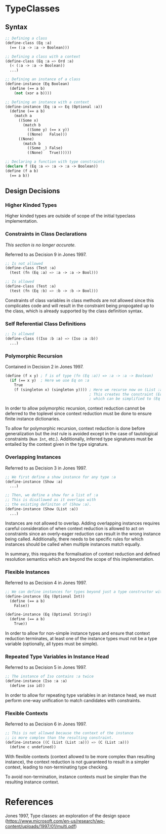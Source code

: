 # TypeClasses

## Syntax

```lisp
;; Defining a class
(define-class (Eq :a)
  (== (:a -> :a -> Boolean)))

;; Defining a class with a context
(define-class (Eq :a => Ord :a)
  (< (:a -> :a -> Boolean))
  ...)

;; Defining an instance of a class
(define-instance (Eq Boolean)
  (define (== a b)
    (not (xor a b))))

;; Defining an instance with a context
(define-instance (Eq :a => Eq (Optional :a))
  (define (== a b)
    (match a
      ((Some x)
        (match b
          ((Some y) (== x y))
          ((None)   False)))
      ((None)
        (match b
          ((Some _) False)
          ((None)   True))))))

;; Declaring a function with type constraints
(declare f (Eq :a => :a -> :a -> Boolean))
(define (f a b)
  (== a b))
```

## Design Decisions

### Higher Kinded Types

Higher kinded types are outside of scope of the initial typeclass implementation.

### Constraints in Class Declarations

_This section is no longer accurate._

Referred to as Decision 9 in Jones 1997.

```lisp
;; Is not allowed
(define-class (Test :a)
  (test (fn (Eq :a) => :a -> :a -> Bool)))

;; Is allowed
(define-class (Test :a)
  (test (fn (Eq :b) => :b -> :b -> Bool)))
```

Constraints of class variables in class methods are not allowed since this complicates code and will result in the constraint being propogated up to the class, which is already supported by the class definition syntax.

### Self Referential Class Definitions

```lisp
;; Is allowed
(define-class ((Iso :b :a) => (Iso :a :b))
  ...)
```

### Polymorphic Recursion

Contained in Decision 2 in Jones 1997.

```lisp
(define (f x y) ; f is of type (fn (Eq :a)) => :a -> :a -> Boolean)
  (if (== x y)  ; Here we use Eq on :a
    True
    (f (singleton x) (singleton y)))) ; Here we recurse now on (List :a)
                                      ; This creates the constraint (Eq (List :a))
                                      ; which can be simplified to (Eq :a).
```

In order to allow polymorphic recursion, context reduction cannot be deferred to the toplevel since context reduction must be done to ensure finite instance dictionaries.

To allow for polymorphic recursion, context reduction is done before generalization but the _inst_ rule is avoided except in the case of tautological constraints (`Num Int`, etc.). Additionally, inferred type signatures must be entailed by the context given in the type signature.

### Overlapping Instances

Referred to as Decision 3 in Jones 1997.

```lisp
;; We first define a show instance for any type :a
(define-instance (Show :a)
  ...)

;; Then, we define a show for a list of :a
;; This is disallowed as it overlaps with
;; the existing definiton of (Show :a).
(define-instance (Show (List :a))
  ...)
```

Instances are not allowed to overlap. Adding overlapping instances requires careful consideration of when context reduction is allowed to act on constraints since an overly-eager reduction can result in the wrong instance being called. Additionally, there needs to be specific rules for which instances should be called when multiple instances match equally.

In summary, this requires the formalisation of context reduction and defined resolution semantics which are beyond the scope of this implementation.

### Flexible Instances

Referred to as Decision 4 in Jones 1997.

```lisp
;; We can define instances for types beyond just a type constructor with type variables.
(define-instance (Eq (Optional Int))
  (define (== a b)
    False))

(define-instance (Eq (Optional String))
  (define (== a b)
    True))
```

In order to allow for non-simple instance types and ensure that context reduction terminates, at least one of the instance types must not be a type variable (optionally, all types must be simple). 

### Repeated Type Variables in Instance Head

Referred to as Decision 5 in Jones 1997.

```lisp
;; The instance of Iso contains :a twice
(define-instance (Iso :a :a)
  (define iso id))
```

In order to allow for repeating type variables in an instance head, we must perform one-way unification to match candidates with constraints.

### Flexible Contexts

Referred to as Decision 6 in Jones 1997.

```lisp
;; This is not allowed because the context of the instance
;; is more complex than the resulting constraint.
(define-instance ((C (List (List :a))) => (C (List :a)))
  (define c undefined)) 
```

With flexible contexts (context allowed to be more complex than resulting instance), the context reduction is not guaranteed to result in a simpler context, leading to non-terminating type checking.

To avoid non-termination, instance contexts must be simpler than the resulting instance context.

# References

Jones 1997, Type classes: an exploration of the design space (https://www.microsoft.com/en-us/research/wp-content/uploads/1997/01/multi.pdf)
